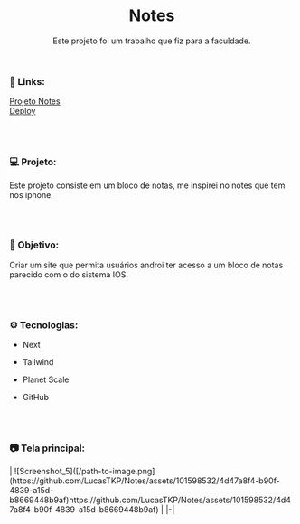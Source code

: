 <h1 align="center">Notes</h1>
<p align="center">Este projeto foi um trabalho que fiz para a faculdade.</p> <br />

### 🔗 Links:
<a href="https://github.com/LucasTKP/Notes">Projeto Notes</a></br>
<a href="https://notes-lucastkp.vercel.app/">Deploy</a></br>

</br>
</br>

### 💻 Projeto:

Este projeto consiste em um bloco de notas, me inspirei no notes que tem nos iphone.

<br /> <br />

### 🎯 Objetivo:

Criar um site que permita usuários androi ter acesso a um bloco de notas parecido com o do sistema IOS.

<br /> <br />

### ⚙️ Tecnologias:

- Next
- Tailwind
- Planet Scale
- GitHub

  <br /> <br />

### 📷 Tela principal:

<div border="black">
  | ![Screenshot_5]([/path-to-image.png](https://github.com/LucasTKP/Notes/assets/101598532/4d47a8f4-b90f-4839-a15d-b8669448b9af)https://github.com/LucasTKP/Notes/assets/101598532/4d47a8f4-b90f-4839-a15d-b8669448b9af) | |-|
</div>


<br />
